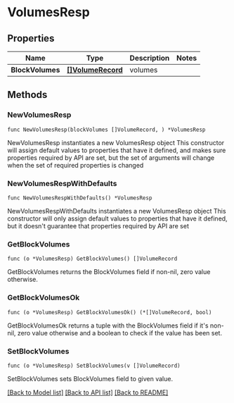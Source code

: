 # VolumesResp

## Properties

Name | Type | Description | Notes
------------ | ------------- | ------------- | -------------
**BlockVolumes** | [**[]VolumeRecord**](VolumeRecord.md) | volumes | 

## Methods

### NewVolumesResp

`func NewVolumesResp(blockVolumes []VolumeRecord, ) *VolumesResp`

NewVolumesResp instantiates a new VolumesResp object
This constructor will assign default values to properties that have it defined,
and makes sure properties required by API are set, but the set of arguments
will change when the set of required properties is changed

### NewVolumesRespWithDefaults

`func NewVolumesRespWithDefaults() *VolumesResp`

NewVolumesRespWithDefaults instantiates a new VolumesResp object
This constructor will only assign default values to properties that have it defined,
but it doesn't guarantee that properties required by API are set

### GetBlockVolumes

`func (o *VolumesResp) GetBlockVolumes() []VolumeRecord`

GetBlockVolumes returns the BlockVolumes field if non-nil, zero value otherwise.

### GetBlockVolumesOk

`func (o *VolumesResp) GetBlockVolumesOk() (*[]VolumeRecord, bool)`

GetBlockVolumesOk returns a tuple with the BlockVolumes field if it's non-nil, zero value otherwise
and a boolean to check if the value has been set.

### SetBlockVolumes

`func (o *VolumesResp) SetBlockVolumes(v []VolumeRecord)`

SetBlockVolumes sets BlockVolumes field to given value.



[[Back to Model list]](../README.md#documentation-for-models) [[Back to API list]](../README.md#documentation-for-api-endpoints) [[Back to README]](../README.md)


